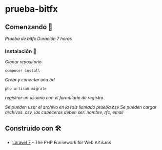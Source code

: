 # prueba-bitfx

## Comenzando 🚀

_Prueba de bitfx_
_Duración 7 horas_

### Instalación 🔧

_Clonar repositorio_


```
composer install
```

_Crear y conectar una bd_

```
php artisan migrate
```

_registrar un usuario con el formulario de registro_

_Se pueden usar el archivo en la raiz llamado prueba.csv_
_Se pueden cargar archivos .csv, las cabeceras deben ser: nombre, rfc, email_

## Construido con 🛠️

* [Laravel 7](https://laravel.com/) - The PHP Framework for Web Artisans

